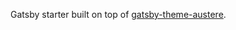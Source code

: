 Gatsby starter built on top of [gatsby-theme-austere](https://github.com/johno/gatsby-theme-austere).
